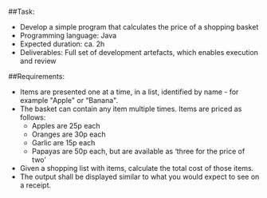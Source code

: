 ##Task:
- Develop a simple program that calculates the price of a shopping basket
- Programming language: Java
- Expected duration: ca. 2h
- Deliverables: Full set of development artefacts, which enables execution and review

##Requirements:
- Items are presented one at a time, in a list, identified by name - for example "Apple" or “Banana".
- The basket can contain any item multiple times. Items are priced as follows:
  - Apples are 25p each
  - Oranges are 30p each
  - Garlic are 15p each
  - Papayas are 50p each, but are available as ‘three for the price of two’
- Given a shopping list with items, calculate the total cost of those items.
- The output shall be displayed similar to what you would expect to see on a receipt.